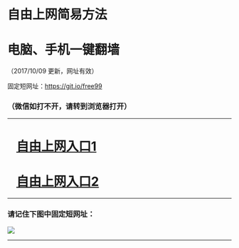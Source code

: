 ﻿# 自由上网简易方法

# 电脑、手机一键翻墙

（2017/10/09 更新，网址有效）

固定短网址：https://git.io/free99

### （微信如打不开，请转到浏览器打开）


***





# &nbsp;&nbsp; <a href="http://ft1180128815.fwq-tz-1001.info/fwqtz01.html?t=100900122604 " target="_blank">自由上网入口1</a>
# &nbsp;&nbsp; <a href="http://ft2945528793.fwq-tz-1002.info/fwqtz02.html?t=100900116968 " target="_blank">自由上网入口2</a>
***

### 请记住下图中固定短网址：

<img src="https://s3-us-west-2.amazonaws.com/fwq-1001/yjfq-20170905okok.png" /> 


***

